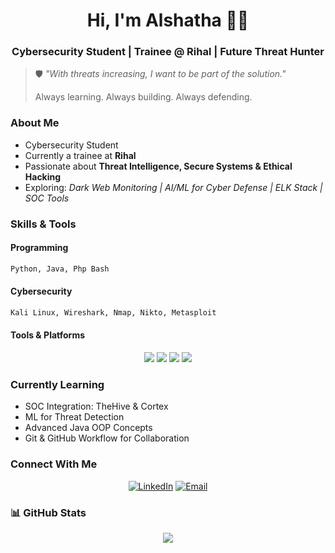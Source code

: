 <!-- GitHub Profile README.md -->

<div align="center">
  <h1>Hi, I'm Alshatha 👨‍💻</h1>
  <h3>Cybersecurity Student | Trainee @ Rihal | Future Threat Hunter</h3>
</div>


> 🛡️ *"With threats increasing, I want to be part of the solution."*
> 
>    Always learning. Always building. Always defending.


###  About Me

-  Cybersecurity Student  
-  Currently a trainee at **Rihal**  
-  Passionate about **Threat Intelligence, Secure Systems & Ethical Hacking**
-  Exploring: *Dark Web Monitoring | AI/ML for Cyber Defense | ELK Stack | SOC Tools*


###  Skills & Tools

####  Programming
```python
Python, Java, Php Bash
```

####  Cybersecurity
```bash
Kali Linux, Wireshark, Nmap, Nikto, Metasploit
```

####  Tools & Platforms

<div align="center">
  <img src="https://img.shields.io/badge/Linux-Kali-informational?style=for-the-badge&logo=linux&logoColor=white" />
  <img src="https://img.shields.io/badge/SIEM-ELK_Stack-orange?style=for-the-badge&logo=elastic" />
  <img src="https://img.shields.io/badge/Monitoring-Grafana-yellow?style=for-the-badge&logo=grafana" />
  <img src="https://img.shields.io/badge/Code-Java-informational?style=for-the-badge&logo=java&logoColor=white" />
</div>

###  Currently Learning

-  SOC Integration: TheHive & Cortex  
-  ML for Threat Detection  
-  Advanced Java OOP Concepts  
-  Git & GitHub Workflow for Collaboration


###  Connect With Me

<p align="center">
  <a href="www.linkedin.com/in/alsha-tha-salim-al-rawahi"><img src="https://img.shields.io/badge/LinkedIn-Alshatha-blue?style=for-the-badge&logo=linkedin" alt="LinkedIn"></a>
  <a href="mailto:alshatha490@gmail.com"><img src="https://img.shields.io/badge/Email-Contact_Me-informational?style=for-the-badge&logo=gmail" alt="Email"></a>
</p>


### 📊 GitHub Stats

<div align="center">
  <img src="https://github-readme-stats.vercel.app/api?username=YourGitHubUsername&show_icons=true&theme=radical" />
</div>
